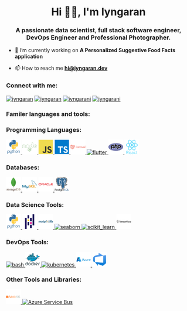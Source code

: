 <h1 align="center">Hi 🙋‍♂️, I'm Iyngaran</h1>
<h3 align="center">A passionate data scientist, full stack software engineer, DevOps Engineer and Professional Photographer.</h3>

- 🔭 I’m currently working on **A Personalized Suggestive Food Facts application**

- 📫 How to reach me **hi@iyngaran.dev**

<h3 align="left">Connect with me:</h3>
<p align="left">
<a href="https://twitter.com/iyngaran" target="blank"><img align="center" src="https://raw.githubusercontent.com/rahuldkjain/github-profile-readme-generator/master/src/images/icons/Social/twitter.svg" alt="iyngaran" height="30" width="40" /></a>
<a href="https://linkedin.com/in/iyngaran" target="blank"><img align="center" src="https://raw.githubusercontent.com/rahuldkjain/github-profile-readme-generator/master/src/images/icons/Social/linked-in-alt.svg" alt="iyngaran" height="30" width="40" /></a>
<a href="https://fb.com/iyngarani" target="blank"><img align="center" src="https://raw.githubusercontent.com/rahuldkjain/github-profile-readme-generator/master/src/images/icons/Social/facebook.svg" alt="iyngarani" height="30" width="40" /></a>
<a href="https://www.instagram.com/iyngaran.official" target="blank"><img align="center" src="https://upload.wikimedia.org/wikipedia/commons/a/a5/Instagram_icon.png" alt="iyngarani" height="30" /></a>
</p>

<h3 align="left">Familer languages and tools:</h3>
<h3 align="left">Programming Languages:</h3>
<p align="left"> <a href="https://www.python.org/" target="_blank" rel="noreferrer"> <img src="https://raw.githubusercontent.com/devicons/devicon/master/icons/python/python-original-wordmark.svg" alt="bash" width="40" height="40"/> </a>   
<a href="https://nodejs.org/en" target="_blank" rel="noreferrer"> <img src="https://raw.githubusercontent.com/devicons/devicon/master/icons/nodejs/nodejs-line-wordmark.svg" alt="bash" width="40" height="40"/> </a>   <a href="https://developer.mozilla.org/en-US/docs/Web/JavaScript" target="_blank" rel="noreferrer"> <img src="https://raw.githubusercontent.com/devicons/devicon/master/icons/javascript/javascript-original.svg" alt="javascript" width="40" height="40"/> </a>   <a href="https://www.typescriptlang.org/" target="_blank" rel="noreferrer"> <img src="https://raw.githubusercontent.com/devicons/devicon/master/icons/typescript/typescript-original.svg" alt="javascript" width="40" height="40"/> </a><a href="https://laravel.com" target="_blank" rel="noreferrer"> <img src="https://raw.githubusercontent.com/devicons/devicon/master/icons/laravel/laravel-line-wordmark.svg" alt="flutter" width="40" height="40" alt="Laravel"/> </a>   <a href="https://flutter.dev" target="_blank" rel="noreferrer"> <img src="https://www.vectorlogo.zone/logos/flutterio/flutterio-icon.svg" alt="flutter" width="40" height="40"/> </a>   <a href="https://www.php.net" target="_blank" rel="noreferrer"> <img src="https://raw.githubusercontent.com/devicons/devicon/master/icons/php/php-original.svg" alt="php" width="40" height="40"/> </a>   <a href="https://reactjs.org/" target="_blank" rel="noreferrer"> <img src="https://raw.githubusercontent.com/devicons/devicon/master/icons/react/react-original-wordmark.svg" alt="react" width="40" height="40"/> </a>

</p>

<h3 align="left">Databases:</h3>
<p>
<a href="https://www.mongodb.com/" target="_blank" rel="noreferrer"> <img src="https://raw.githubusercontent.com/devicons/devicon/master/icons/mongodb/mongodb-original-wordmark.svg" alt="mongodb" width="40" height="40"/> </a> <a href="https://www.mysql.com/" target="_blank" rel="noreferrer"> <img src="https://raw.githubusercontent.com/devicons/devicon/master/icons/mysql/mysql-original-wordmark.svg" alt="mysql" width="40" height="40"/> </a><a href="https://www.oracle.com/" target="_blank" rel="noreferrer"> <img src="https://raw.githubusercontent.com/devicons/devicon/master/icons/oracle/oracle-original.svg" alt="oracle" width="40" height="40"/> </a>   <a href="https://www.postgresql.org" target="_blank" rel="noreferrer"> <img src="https://raw.githubusercontent.com/devicons/devicon/master/icons/postgresql/postgresql-original-wordmark.svg" alt="postgresql" width="40" height="40"/> </a>
</p>

<h3 align="left">Data Science Tools:</h3>
<p align="left"> <a href="https://www.python.org/" target="_blank" rel="noreferrer"> <img src="https://raw.githubusercontent.com/devicons/devicon/master/icons/python/python-original-wordmark.svg" alt="bash" width="40" height="40"/> </a>   <a href="https://pandas.pydata.org/" target="_blank" rel="noreferrer"> <img src="https://raw.githubusercontent.com/devicons/devicon/2ae2a900d2f041da66e950e4d48052658d850630/icons/pandas/pandas-original.svg" alt="pandas" width="40" height="40"/> </a>   <a href="https://matplotlib.org" target="_blank" rel="noreferrer"> <img src="https://raw.githubusercontent.com/devicons/devicon/master/icons/matplotlib/matplotlib-original-wordmark.svg" alt="bash" width="40" height="40"/> </a>   <a href="https://seaborn.pydata.org/" target="_blank" rel="noreferrer"> <img src="https://seaborn.pydata.org/_images/logo-mark-lightbg.svg" alt="seaborn" width="40" height="40"/> </a>   <a href="https://scikit-learn.org/" target="_blank" rel="noreferrer"> <img src="https://upload.wikimedia.org/wikipedia/commons/0/05/Scikit_learn_logo_small.svg" alt="scikit_learn" width="40" height="40"/> </a> <a href="https://www.tensorflow.org/" target="_blank" rel="noreferrer"> <img src="https://raw.githubusercontent.com/devicons/devicon/master/icons/tensorflow/tensorflow-line-wordmark.svg" alt="Tensorflow" height="40"/> </a>
</p>

<h3 align="left">DevOps Tools:</h3>
<p align="left"> 
<a href="https://www.gnu.org/software/bash/" target="_blank" rel="noreferrer"> <img src="https://www.vectorlogo.zone/logos/gnu_bash/gnu_bash-icon.svg" alt="bash" width="40" height="40"/> </a>
<a href="https://www.docker.com/" target="_blank" rel="noreferrer"> <img src="https://raw.githubusercontent.com/devicons/devicon/master/icons/docker/docker-original-wordmark.svg" alt="docker" width="40" height="40"/> </a>
<a href="https://kubernetes.io" target="_blank" rel="noreferrer"> <img src="https://www.vectorlogo.zone/logos/kubernetes/kubernetes-icon.svg" alt="kubernetes" width="40" height="40"/> </a>   <a href="https://azure.microsoft.com/en-us" target="_blank" rel="noreferrer"> <img src="https://raw.githubusercontent.com/devicons/devicon/master/icons/azure/azure-original-wordmark.svg" alt="Azure" width="40" height="40"/> </a>   <a href="https://azure.microsoft.com/en-us" target="_blank" rel="noreferrer"> <img src="https://raw.githubusercontent.com/devicons/devicon/master/icons/azuredevops/azuredevops-original.svg" alt="Azure Devops" width="40" height="40"/> </a>
</p>

<h3 align="left">Other Tools and Libraries:</h3>

<p align="left"><a href="https://www.rabbitmq.com/" target="_blank" rel="noreferrer"> <img src="https://raw.githubusercontent.com/devicons/devicon/master/icons/rabbitmq/rabbitmq-original-wordmark.svg" alt="RabbitMQ" width="40" height="40"/> </a> <a href="https://azure.microsoft.com/en-us/products/service-bus" target="_blank" rel="noreferrer"> <img src="https://symbols.getvecta.com/stencil_27/76_service-bus.97bf6436f8.svg" alt="Azure Service Bus" width="40" height="40"/> </a>        </p>
